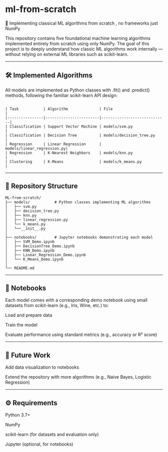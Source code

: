 # ml-from-scratch
🧱 Implementing classical ML algorithms from scratch , no frameworks just NumPy

This repository contains five foundational machine learning algorithms implemented entirely from scratch using only NumPy. The goal of this project is to deeply understand how classic ML algorithms work internally — without relying on external ML libraries such as scikit-learn.


---

## 🛠️ Implemented Algorithms

All models are implemented as Python classes with .fit() and .predict() methods, following the familiar scikit-learn API design:
```

| Task           | Algorithm              | File                        |
|----------------|------------------------|-----------------------------|
| Classification | Support Vector Machine | models/svm.py              |
| Classification | Decision Tree          | models/decision_tree.py    |
| Regression     | Linear Regression      | models/linear_regression.py|
| Regression     | K-Nearest Neighbors    | models/knn.py              |
| Clustering     | K-Means                | models/k_means.py          |

```

---

## 📁 Repository Structure
```
ML-from-scratch/
├── models/           # Python classes implementing ML algorithms
│   ├── svm.py
│   ├── decision_tree.py
│   ├── knn.py
│   ├── linear_regression.py
│   └── k_means.py
│   └──__init__.py
│
├── notebooks/        # Jupyter notebooks demonstrating each model
│   ├── SVM_Demo.ipynb
│   ├── DecisionTree_Demo.ipynb
│   ├── KNN_Demo.ipynb
│   ├── Linear_Regression_Demo.ipynb
│   └── K_Means_Demo.ipynb
│
└── README.md
``` 


---



## 📓 Notebooks

Each model comes with a corresponding demo notebook using small datasets from scikit-learn (e.g., Iris, Wine, etc.) to:

Load and prepare data

Train the model

Evaluate performance using standard metrics (e.g., accuracy or R² score)


---

## 🔮 Future Work

Add data visualization to notebooks

Extend the repository with more algorithms (e.g., Naive Bayes, Logistic Regression)

---

## ⚙️ Requirements

Python 3.7+

NumPy

scikit-learn (for datasets and evaluation only)

Jupyter (optional, for notebooks)

